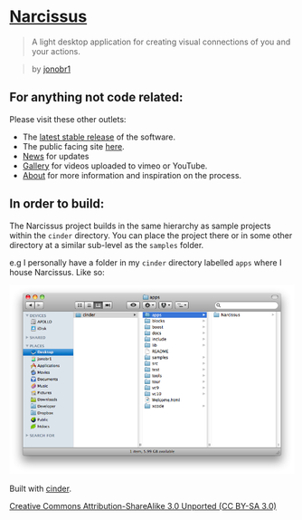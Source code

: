 # [Narcissus](http://narcissus-app.com/)

> A light desktop application for creating visual connections of you and your actions.

> by [jonobr1](http://jonobr1.com/)

## For anything not code related:

Please visit these other outlets:

+ The [latest stable release](http://narcissus-app.com/index.php?p=download) of the software.
+ The public facing site [here](http://narcissus-app.com/).
+ [News](http://news.narcissus-app.com/) for updates
+ [Gallery](http://narcissus-app.com/index.php?p=gallery) for videos uploaded to vimeo or YouTube.
+ [About](http://narcissus-app.com/index.php?p=about) for more information and inspiration on the process.

## In order to build:

The Narcissus project builds in the same hierarchy as sample projects within the `cinder` directory. You can place the project there or in some other directory at a similar sub-level as the `samples` folder.

e.g I personally have a folder in my `cinder` directory labelled `apps` where I house Narcissus. Like so:

![cinder/apps/Narcissus](https://github.com/jonobr1/Narcissus/raw/master/README/hierarchy.png "Narcissus Folder Hierarchy")

Built with [cinder](http://libcinder.org/).

[Creative Commons Attribution-ShareAlike 3.0 Unported \(CC BY-SA 3.0\)](http://creativecommons.org/licenses/by-sa/3.0/)